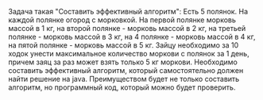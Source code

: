 Задача такая "Составить эффективный алгоритм":
Есть 5 полянок. На каждой полянке огород с морковкой. На первой полянке морковь массой в 1 кг, на второй полянке - морковь массой в 2 кг, на третьей полянке - морковь массой в 3 кг, на 4 полянке - морковь массой в 4 кг, 
на пятой полянке - морковь массой в 5 кг. Зайцу необходимо за 10 ходок унести максимальное количество моркови с полянок за 1 день, причем заяц за раз может взять только 5 кг моркови. Необходимо составить эффективный алгоритм, 
который самостоятельно должен найти решение на java. Преимуществом будет не только составить алгоритм, но программный код, который можно будет проверить.
